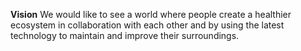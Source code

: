 **Vision**
We would like to see a world where people create a healthier ecosystem in collaboration with each other and by using the latest technology to maintain and improve their surroundings.